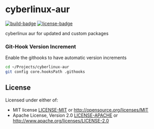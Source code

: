 cyberlinux-aur
====================================================================================================
[![build-badge](https://travis-ci.com/phR0ze/cyberlinux-aur.svg?branch=master)](https://travis-ci.com/phR0ze/cyberlinux-aur)
[![license-badge](https://img.shields.io/badge/License-MIT-blue.svg)](https://opensource.org/licenses/MIT)

cyberlinux aur for updated and custom packages

### Git-Hook Version Increment <a name="git-hook-version-increment"/></a>
Enable the githooks to have automatic version increments

```bash
cd ~/Projects/cyberlinux-aur
git config core.hooksPath .githooks
```

## License <a name="license"/></a>
Licensed under either of:
 * MIT license [LICENSE-MIT](LICENSE-MIT) or http://opensource.org/licenses/MIT
 * Apache License, Version 2.0 [LICENSE-APACHE](LICENSE-APACHE) or http://www.apache.org/licenses/LICENSE-2.0
